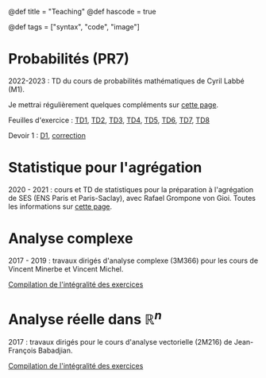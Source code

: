 @def title = "Teaching"
@def hascode = true

@def tags = ["syntax", "code", "image"]

# Probabilités (PR7)

2022-2023 : TD du cours de probabilités mathématiques de Cyril Labbé (M1). 

Je mettrai régulièrement quelques compléments sur [cette page](/teaching/proba). 

Feuilles d'exercice : [TD1](/teaching/TD1.pdf), [TD2](/teaching/TD2.pdf), [TD3](/teaching/TD3.pdf), [TD4](/teaching/TD4.pdf), [TD5](/teaching/TD5.pdf), [TD6](/teaching/TD6.pdf), [TD7](/teaching/TD7.pdf), [TD8](/teaching/TD8.pdf)

Devoir 1 : [D1](/teaching/DM1.pdf), [correction](/teaching/DM1_corr.pdf)

# Statistique pour l'agrégation

2020 - 2021 : cours et TD de statistiques pour la préparation à l'agrégation de SES (ENS Paris et Paris-Saclay), avec Rafael Grompone von Gioi. Toutes les informations sur [cette page](/teaching/statagreg).

# Analyse complexe

2017 - 2019 : travaux dirigés d'analyse complexe (3M366) pour les cours de Vincent Minerbe et Vincent Michel. 

[Compilation de l'intégralité des exercices](/teaching/complexe_2019.pdf)

# Analyse réelle dans $\mathbb{R}^n$

2017 : travaux dirigés pour le cours d'analyse vectorielle (2M216) de Jean-François Babadjian.

[Compilation de l'intégralité des exercices](/teaching/exercices2M216.pdf)


